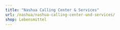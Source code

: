 ```yaml
---
title: "Nashua Calling Center & Services"
url: /nashua/nashua-calling-center-und-services/
shop: Lebensmittel
---
```

